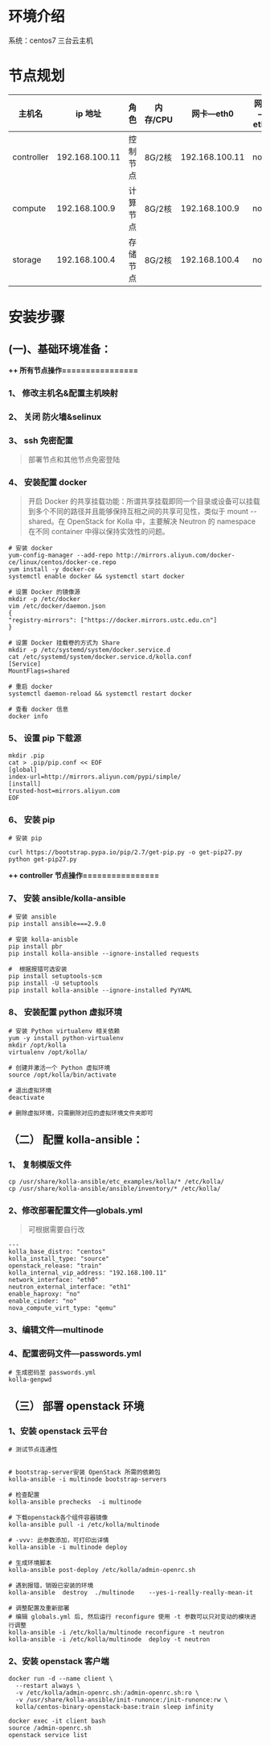 

# 环境介绍
系统：centos7
三台云主机
# 节点规划
| 主机名 | ip 地址 | 角色 | 内存/CPU | 网卡—eth0 | 网卡—eth1 |
| --- | --- | --- | --- | --- | --- |
| controller | 192.168.100.11 | 控制节点 | 8G/2核 | 192.168.100.11 | none |
| compute | 192.168.100.9 | 计算节点 | 8G/2核 | 192.168.100.9 | none |
| storage | 192.168.100.4 | 存储节点 | 8G/2核 | 192.168.100.4 | none |


# 安装步骤
## (一)、基础环境准备：
**++ 所有节点操作================**
### 1、 修改主机名&配置主机映射
### 2、 关闭 防火墙&selinux
### 3、 ssh 免密配置
> 部署节点和其他节点免密登陆

### 4、 安装配置 docker

> 开启 Docker 的共享挂载功能：所谓共享挂载即同一个目录或设备可以挂载到多个不同的路径并且能够保持互相之间的共享可见性，类似于 mount --shared。在 OpenStack for Kolla 中，主要解决 Neutron 的 namespace 在不同 container 中得以保持实效性的问题。


```shell
# 安装 docker
yum-config-manager --add-repo http://mirrors.aliyun.com/docker-ce/linux/centos/docker-ce.repo
yum install -y docker-ce
systemctl enable docker && systemctl start docker

# 设置 Docker 的镜像源
mkdir -p /etc/docker
vim /etc/docker/daemon.json 
{ 
"registry-mirrors": ["https://docker.mirrors.ustc.edu.cn"] 
}

# 设置 Docker 挂载卷的方式为 Share
mkdir -p /etc/systemd/system/docker.service.d
cat /etc/systemd/system/docker.service.d/kolla.conf 
[Service] 
MountFlags=shared

# 重启 docker
systemctl daemon-reload && systemctl restart docker

# 查看 docker 信息
docker info

```
### 5、 设置 pip 下载源

```shell
mkdir .pip
cat > .pip/pip.conf << EOF
[global]
index-url=http://mirrors.aliyun.com/pypi/simple/
[install]
trusted-host=mirrors.aliyun.com
EOF

```

### 6、  安装 pip 

```shell
# 安装 pip

curl https://bootstrap.pypa.io/pip/2.7/get-pip.py -o get-pip27.py
python get-pip27.py

```

**++ controller 节点操作================**
### 7、  **安装 ansible/kolla-ansible**

```shell
# 安装 ansible
pip install ansible===2.9.0

# 安装 kolla-anisble
pip install pbr
pip install kolla-ansible --ignore-installed requests

#  根据报错可选安装
pip install setuptools-scm
pip install -U setuptools
pip install kolla-ansible --ignore-installed PyYAML

```

### 8、  **安装配置 python 虚拟环境**

```shell
# 安装 Python virtualenv 相关依赖
yum -y install python-virtualenv  
mkdir /opt/kolla
virtualenv /opt/kolla/

# 创建并激活一个 Python 虚拟环境
source /opt/kolla/bin/activate    

# 退出虚拟环境
deactivate

# 删除虚拟环境，只需删除对应的虚拟环境文件夹即可

```


## （二）  **配置 kolla-ansible：**
### 1、  **复制模版文件**
```shell
cp /usr/share/kolla-ansible/etc_examples/kolla/* /etc/kolla/
cp /usr/share/kolla-ansible/ansible/inventory/* /etc/kolla/
```

### 2、修改部署配置文件—globals.yml
> 可根据需要自行改

```shell
---
kolla_base_distro: "centos"
kolla_install_type: "source"
openstack_release: "train"
kolla_internal_vip_address: "192.168.100.11"
network_interface: "eth0"
neutron_external_interface: "eth1"
enable_haproxy: "no"
enable_cinder: "no"
nova_compute_virt_type: "qemu"
```

### 3、编辑文件—multinode


### 4、配置密码文件—passwords.yml

```shell
# 生成密码至 passwords.yml
kolla-genpwd
```

## （三） 部署 openstack 环境
### 1、安装 openstack 云平台

```shell
# 测试节点连通性


# bootstrap-server安装 OpenStack 所需的依赖包
kolla-ansible -i multinode bootstrap-servers

# 检查配置
kolla-ansible prechecks  -i multinode 

# 下载openstack各个组件容器镜像 
kolla-ansible pull -i /etc/kolla/multinode

# -vvv: 此参数添加，可打印出详情
kolla-ansible -i multinode deploy 

# 生成环境脚本
kolla-ansible post-deploy /etc/kolla/admin-openrc.sh

# 遇到报错，销毁已安装的环境
kolla-ansible  destroy  ./multinode    --yes-i-really-really-mean-it

# 调整配置及重新部署
# 编辑 globals.yml 后, 然后运行 reconfigure 使用 -t 参数可以只对变动的模块进行调整
kolla-ansible -i /etc/kolla/multinode reconfigure -t neutron
kolla-ansible -i /etc/kolla/multinode  deploy -t neutron

```

### 2、安装 openstack 客户端

```shell
docker run -d --name client \
  --restart always \
  -v /etc/kolla/admin-openrc.sh:/admin-openrc.sh:ro \
  -v /usr/share/kolla-ansible/init-runonce:/init-runonce:rw \
  kolla/centos-binary-openstack-base:train sleep infinity
 
docker exec -it client bash
source /admin-openrc.sh
openstack service list
```
